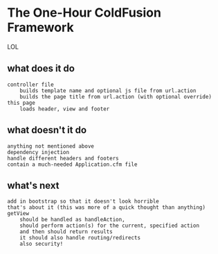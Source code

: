 # The One-Hour ColdFusion Framework 

LOL

## what does it do
```
controller file 
    builds template name and optional js file from url.action
    builds the page title from url.action (with optional override)
this page
    loads header, view and footer
```
## what doesn't it do
```
anything not mentioned above
dependency injection
handle different headers and footers
contain a much-needed Application.cfm file
```
## what's next
```
add in bootstrap so that it doesn't look horrible
that's about it (this was more of a quick thought than anything)
getView 
    should be handled as handleAction, 
    should perform action(s) for the current, specified action 
    and then should return results
    it should also handle routing/redirects
    also security!
```
